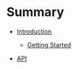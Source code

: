 # Summary

- [Introduction](README.md)
    - [Getting Started](docs/intro/getting-started.md)



- [API](docs/api/README.md)
